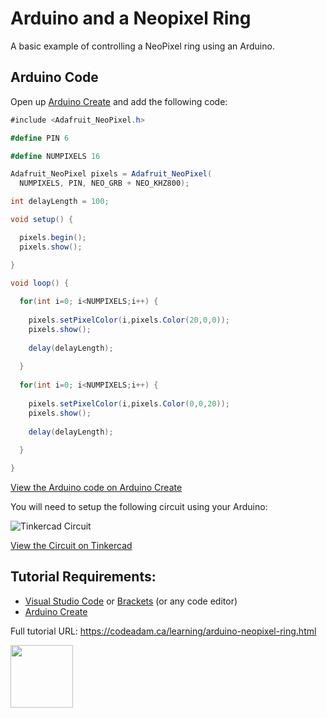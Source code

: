# Arduino and a Neopixel Ring

A basic example of controlling a NeoPixel ring using an Arduino.

## Arduino Code

Open up [Arduino Create](https://create.arduino.cc/editor/) and add the following code:

```csharp
#include <Adafruit_NeoPixel.h>

#define PIN 6

#define NUMPIXELS 16

Adafruit_NeoPixel pixels = Adafruit_NeoPixel(
  NUMPIXELS, PIN, NEO_GRB + NEO_KHZ800);

int delayLength = 100;

void setup() {

  pixels.begin();
  pixels.show();

}

void loop() {
  
  for(int i=0; i<NUMPIXELS;i++) {
    
    pixels.setPixelColor(i,pixels.Color(20,0,0));
    pixels.show();
    
    delay(delayLength);
    
  }
  
  for(int i=0; i<NUMPIXELS;i++) {
    
    pixels.setPixelColor(i,pixels.Color(0,0,20));
    pixels.show();
    
    delay(delayLength);
    
  }

}
```


[View the Arduino code on Arduino Create](https://create.arduino.cc/editor/professoradam/457c1bce-ed38-41cc-b448-c60ab2faad93/preview)

You will need to setup the following circuit using your Arduino:

![Tinkercad Circuit](https://raw.githubusercontent.com/codeadamca/arduino-neopixel-ring/main/tinkercad-neopixel-ring.png)

[View the Circuit on Tinkercad](https://www.tinkercad.com/things/aJU4HME0WBN)


## Tutorial Requirements:

* [Visual Studio Code](https://code.visualstudio.com/) or [Brackets](http://brackets.io/) (or any code editor)
* [Arduino Create](https://create.arduino.cc/editor) 

Full tutorial URL: https://codeadam.ca/learning/arduino-neopixel-ring.html

<a href="https://codeadam.ca">
<img src="https://codeadam.ca/images/code-block.png" width="100">
</a>
